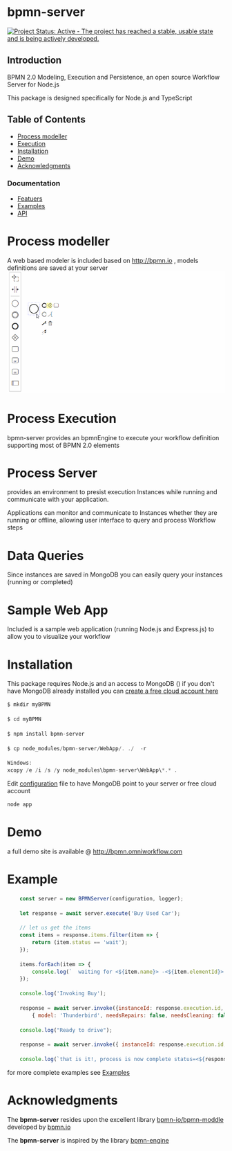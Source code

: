 bpmn-server
===========

[![Project Status: Active - The project has reached a stable, usable state and is being actively developed.](http://www.repostatus.org/badges/latest/active.svg)](http://www.repostatus.org/#active)

## Introduction
BPMN 2.0 Modeling, Execution and Persistence, an open source Workflow Server for Node.js 

This package is designed specifically for Node.js and TypeScript


## Table of Contents
- [Process modeller](#process-modeller)
- [Execution](#Process-execution)
- [Installation](#Installation)
- [Demo](#Demo)
- [Acknowledgments](#acknowledgments)

### Documentation
- [Featuers](./docs/features.md)
- [Examples](./docs/examples.md)
- [API](./docs/api-summary.md)

# Process modeller

A web based modeler is included based on http://bpmn.io , models definitions are saved at your server
![Modeller](./docs/model-demo.gif)


# Process Execution

bpmn-server provides an bpmnEngine to execute your workflow definition supporting most of BPMN 2.0 elements

# Process Server

provides an environment to presist execution Instances while running and communicate with your application.

Applications can monitor and communicate to Instances whether they are running or offline, allowing user interface to query and process Workflow steps

# Data Queries 

Since instances are saved in MongoDB you can easily query your instances (running or completed)

# Sample Web App

Included is a sample web application (running Node.js and Express.js) to allow you to visualize your workflow 

# Installation

This package requires Node.js and an access to MongoDB ()
if you don't have MongoDB already installed you can [create a free cloud account here](http://bit.ly/cyd-atlas)

```javascript
$ mkdir myBPMN

$ cd myBPMN

$ npm install bpmn-server

$ cp node_modules/bpmn-server/WebApp/. ./  -r

Windows: 
xcopy /e /i /s /y node_modules\bpmn-server\WebApp\*.* .
```
Edit [configuration](./docs/configuration.md) file to have MongoDB point to your server or free cloud account
```javascript
node app
```

# Demo

a full demo site is available @ http://bpmn.omniworkflow.com

# Example

```javascript
    const server = new BPMNServer(configuration, logger);

    let response = await server.execute('Buy Used Car');

    // let us get the items
    const items = response.items.filter(item => {
        return (item.status == 'wait');
    });

    items.forEach(item => {
        console.log(`  waiting for <${item.name}> -<${item.elementId}> id: <${item.id}> `);
    });

    console.log('Invoking Buy');

    response = await server.invoke({instanceId: response.execution.id, elementId: 'task_Buy' },
        { model: 'Thunderbird', needsRepairs: false, needsCleaning: false });

    console.log("Ready to drive");

    response = await server.invoke({ instanceId: response.execution.id, elementId: 'task_Drive' });

    console.log(`that is it!, process is now complete status=<${response.execution.status}>`)

```
for more complete examples see [Examples](./docs/examples.md)

# Acknowledgments

The **bpmn-server** resides upon the excellent library [bpmn-io/bpmn-moddle](https://github.com/bpmn-io/bpmn-moddle) developed by [bpmn.io](http://bpmn.io/)

The **bpmn-server** is inspired by the library [bpmn-engine](https://github.com/paed01/bpmn-engine) 
